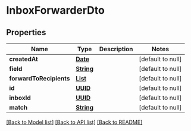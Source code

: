 # InboxForwarderDto
## Properties

Name | Type | Description | Notes
------------ | ------------- | ------------- | -------------
**createdAt** | [**Date**](DateTime) |  | [default to null]
**field** | [**String**](string) |  | [default to null]
**forwardToRecipients** | [**List**](string) |  | [default to null]
**id** | [**UUID**](UUID) |  | [default to null]
**inboxId** | [**UUID**](UUID) |  | [default to null]
**match** | [**String**](string) |  | [default to null]

[[Back to Model list]](../README#documentation-for-models) [[Back to API list]](../README#documentation-for-api-endpoints) [[Back to README]](../README)

